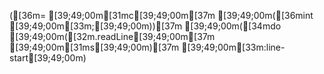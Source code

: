 ([36m= [39;49;00m[31mc[39;49;00m[37m [39;49;00m([36mint [39;49;00m[33m\;[39;49;00m))[37m [39;49;00m([34mdo [39;49;00m([32m.readLine[39;49;00m[37m [39;49;00m[31ms[39;49;00m)[37m [39;49;00m[33m:line-start[39;49;00m)
